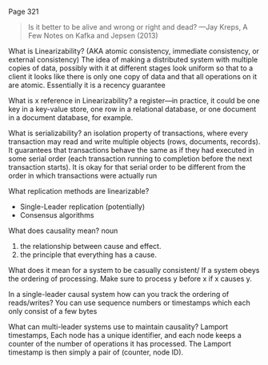 Page 321

>Is it better to be alive and wrong or right and dead? 
>—Jay Kreps, A Few Notes on Kafka and Jepsen (2013)


What is Linearizability? 
(AKA atomic consistency, immediate consistency, or external consistency)
The idea of making a distributed system with multiple copies of data, possibly with it at different stages look uniform so that to a client it looks like there is only one copy of data and that all operations on it are atomic. Essentially it is a recency  guarantee 

What is x reference in Linearizability?
a register—in practice, it could be one key in a key-value store, one row in a relational database, or one document in a document database, for example.

What is serializability?
an isolation property of transactions, where every transaction may read and write multiple objects (rows, documents, records). It guarantees that transactions behave the same as if they had executed in some serial order (each transaction running to completion before the next transaction starts). It is okay for that serial order to be different from the order in which transactions were
actually run

What replication methods are linearizable?
- Single-Leader replication (potentially)
- Consensus algorithms

What does causality mean?
noun
1.  the relationship between cause and effect.
2. the principle that everything has a cause.

What does it mean for a system to be casually consistent/
If a system obeys the ordering of processing. Make sure to process y before x if x causes y.

In a single-leader causal system how can you track the ordering of reads/writes?
You can use sequence numbers or timestamps which each only consist of a few bytes

What can multi-leader systems use to maintain causality?
Lamport timestamps, Each node has a unique
identifier, and each node keeps a counter of the number of operations it has processed.
The Lamport timestamp is then simply a pair of (counter, node ID).